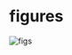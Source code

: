 # figures

![figs](https://github.com/anfishka/figures/assets/97487005/5ab2a2f1-1da5-4ed0-9921-3fca235cdd12)
